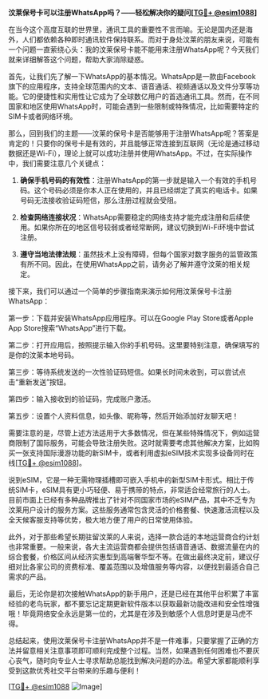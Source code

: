 **汶莱保号卡可以注册WhatsApp吗？——轻松解决你的疑问[[TG💪+ @esim1088](https://t.me/s/esim1088)]**

在当今这个高度互联的世界里，通讯工具的重要性不言而喻。无论是国内还是海外，人们都依赖各种即时通讯软件保持联系。而对于身处汶莱的朋友来说，可能有一个问题一直萦绕心头：我的汶莱保号卡能不能用来注册WhatsApp呢？今天我们就来详细解答这个问题，帮助大家消除疑惑。

首先，让我们先了解一下WhatsApp的基本情况。WhatsApp是一款由Facebook旗下的应用程序，支持全球范围内的文本、语音通话、视频通话以及文件分享等功能。它的便捷性和实用性让它成为了全球数亿用户的首选通讯工具。然而，在不同国家和地区使用WhatsApp时，可能会遇到一些限制或特殊情况，比如需要特定的SIM卡或者网络环境。

那么，回到我们的主题——汶莱的保号卡是否能够用于注册WhatsApp呢？答案是肯定的！只要你的保号卡是有效的，并且能够正常连接到互联网（无论是通过移动数据还是Wi-Fi），理论上就可以成功注册并使用WhatsApp。不过，在实际操作中，我们需要注意几个关键点：

1. **确保手机号码的有效性**：注册WhatsApp的第一步就是输入一个有效的手机号码。这个号码必须是你本人正在使用的，并且已经绑定了真实的电话卡。如果号码无法接收验证码短信，那么注册过程就会受阻。

2. **检查网络连接状况**：WhatsApp需要稳定的网络支持才能完成注册和后续使用。如果你所在的地区信号较弱或者经常断网，建议切换到Wi-Fi环境中尝试注册。

3. **遵守当地法律法规**：虽然技术上没有障碍，但每个国家对数字服务的监管政策有所不同。因此，在使用WhatsApp之前，请务必了解并遵守汶莱的相关规定。

接下来，我们可以通过一个简单的步骤指南来演示如何用汶莱保号卡注册WhatsApp：

第一步：下载并安装WhatsApp应用程序。可以在Google Play Store或者Apple App Store搜索“WhatsApp”进行下载。

第二步：打开应用后，按照提示输入你的手机号码。这里要特别注意，确保填写的是你的汶莱本地号码。

第三步：等待系统发送的一次性验证码短信。如果长时间未收到，可以尝试点击“重新发送”按钮。

第四步：输入接收到的验证码，完成账户激活。

第五步：设置个人资料信息，如头像、昵称等，然后开始添加好友聊天吧！

需要注意的是，尽管上述方法适用于大多数情况，但在某些特殊情况下，例如运营商限制了国际服务，可能会导致注册失败。这时就需要考虑其他解决方案，比如购买一张支持国际漫游功能的新SIM卡，或者利用虚拟eSIM技术实现多设备同时在线[[TG💪+ @esim1088](https://t.me/s/esim1088)]。

说到eSIM，它是一种无需物理插槽即可嵌入手机中的新型SIM卡形式。相比于传统SIM卡，eSIM具有更小巧轻便、易于携带的特点，非常适合经常旅行的人士。目前市面上已经有多种品牌推出了针对不同国家市场的eSIM产品，其中不乏专为汶莱用户设计的服务方案。这些服务通常包含灵活的价格套餐、快速激活流程以及全天候客服支持等优势，极大地方便了用户的日常使用体验。

此外，对于那些希望长期驻留汶莱的人来说，选择一款合适的本地运营商合约计划也非常重要。一般来说，各大主流运营商都会提供包括语音通话、数据流量在内的综合套餐，价格区间从经济实惠型到高端奢华型不等。在做出最终决定前，建议仔细对比各家公司的资费标准、覆盖范围以及增值服务等内容，以便找到最适合自己需求的产品。

最后，无论你是初次接触WhatsApp的新手用户，还是已经在其他平台积累了丰富经验的老鸟玩家，都不要忘记定期更新软件版本以获取最新功能改进和安全性增强哦！毕竟网络安全永远是第一位的，尤其是在涉及到敏感个人信息时更是马虎不得。

总结起来，使用汶莱保号卡注册WhatsApp并不是一件难事，只要掌握了正确的方法并留意相关注意事项即可顺利完成整个过程。当然，如果遇到任何困难也不要灰心丧气，随时向专业人士寻求帮助总能找到解决问题的办法。希望大家都能顺利享受到这款优秀社交平台带来的乐趣与便利！

[[TG💪+ @esim1088](https://t.me/s/esim1088) ![Image](https://i.postimg.cc/4NQfJmqS/Snipaste-2025-05-13-00-14-12.png)]